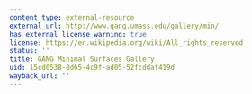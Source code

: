 ```yaml
---
content_type: external-resource
external_url: http://www.gang.umass.edu/gallery/min/
has_external_license_warning: true
license: https://en.wikipedia.org/wiki/All_rights_reserved
status: ''
title: GANG Minimal Surfaces Gallery
uid: 15cd0538-8d65-4c9f-ad05-52fcddaf419d
wayback_url: ''
---
```

